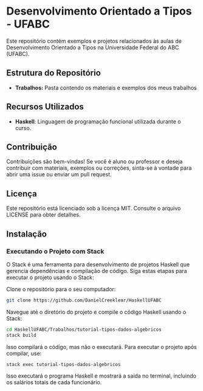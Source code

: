 # Desenvolvimento Orientado a Tipos - UFABC

Este repositório contém exemplos e projetos relacionados às aulas de Desenvolvimento Orientado a Tipos na Universidade Federal do ABC (UFABC).

## Estrutura do Repositório

- __Trabalhos:__ Pasta contendo os materiais e exemplos dos meus trabalhos

## Recursos Utilizados
- __Haskell__: Linguagem de programação funcional utilizada durante o curso.

## Contribuição
Contribuições são bem-vindas! Se você é aluno ou professor e deseja contribuir com materiais, exemplos ou correções, sinta-se à vontade para abrir uma issue ou enviar um pull request.

## Licença
Este repositório está licenciado sob a licença MIT. Consulte o arquivo LICENSE para obter detalhes.

## Instalação

### Executando o Projeto com Stack

O Stack é uma ferramenta para desenvolvimento de projetos Haskell que gerencia dependências e compilação de código. Siga estas etapas para executar o projeto usando o Stack:

Clone o repositório para o seu computador:

```bash
git clone https://github.com/DanielCreeklear/HaskellUFABC
```

Navegue até o diretório do projeto e compile o código Haskell usando o Stack:

```bash
cd HaskellUFABC/Trabalhos/tutorial-tipos-dados-algebricos
stack build
```

Isso compilará o código, mas não o executará. Para executar o projeto após compilar, use:

```bash
stack exec tutorial-tipos-dados-algebricos
```

Isso executará o programa Haskell e mostrará a saída no terminal, incluindo os salários totais de cada funcionário.